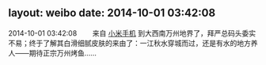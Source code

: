 layout: weibo
date: 2014-10-01 03:42:08
---
2014-10-01 03:42:08  &nbsp;&nbsp;&nbsp;&nbsp;&nbsp;&nbsp; 来自 <a href="http://app.weibo.com/t/feed/22zMnn" rel="nofollow">小米手机</a>
到大西南万州地界了，拜严总码头委实不易；终于了解其白滑细腻皮肤的来由了：一江秋水穿城而过，还是有水的地方养人——期待正宗万州烤鱼…… ​​​
